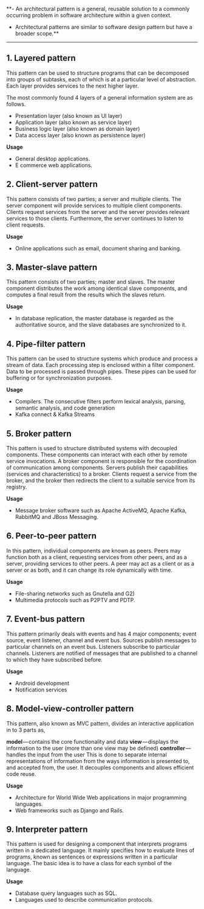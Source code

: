 
**- An architectural pattern is a general, reusable solution to a commonly occurring problem in software architecture within a given context. 
- Architectural patterns are similar to software design pattern but have a broader scope.**

- - - - 

## 1. Layered pattern ##
This pattern can be used to structure programs that can be decomposed into groups of subtasks, each of which is at a particular level of abstraction. Each layer provides services to the next higher layer.

The most commonly found 4 layers of a general information system are as follows.
- Presentation layer (also known as UI layer)
- Application layer (also known as service layer)
- Business logic layer (also known as domain layer)
- Data access layer (also known as persistence layer)

**Usage**
- General desktop applications.
- E commerce web applications.

## 2. Client-server pattern ##
This pattern consists of two parties; a server and multiple clients. The server component will provide services to multiple client components. Clients request services from the server and the server provides relevant services to those clients. Furthermore, the server continues to listen to client requests.

**Usage**
- Online applications such as email, document sharing and banking.

## 3. Master-slave pattern ##
This pattern consists of two parties; master and slaves. The master component distributes the work among identical slave components, and computes a final result from the results which the slaves return.

**Usage**
- In database replication, the master database is regarded as the authoritative source, and the slave databases are synchronized to it.

## 4. Pipe-filter pattern ##
This pattern can be used to structure systems which produce and process a stream of data. Each processing step is enclosed within a filter component. Data to be processed is passed through pipes. These pipes can be used for buffering or for synchronization purposes.

**Usage**
- Compilers. The consecutive filters perform lexical analysis, parsing, semantic analysis, and code generation
- Kafka connect & Kafka Streams

## 5. Broker pattern ##
This pattern is used to structure distributed systems with decoupled components. These components can interact with each other by remote service invocations. A broker component is responsible for the coordination of communication among components.
Servers publish their capabilities (services and characteristics) to a broker. Clients request a service from the broker, and the broker then redirects the client to a suitable service from its registry.

**Usage**
- Message broker software such as Apache ActiveMQ, Apache Kafka, RabbitMQ and JBoss Messaging.

## 6. Peer-to-peer pattern ##
In this pattern, individual components are known as peers. Peers may function both as a client, requesting services from other peers, and as a server, providing services to other peers. A peer may act as a client or as a server or as both, and it can change its role dynamically with time.

**Usage**
- File-sharing networks such as Gnutella and G2)
- Multimedia protocols such as P2PTV and PDTP.

## 7. Event-bus pattern ##
This pattern primarily deals with events and has 4 major components; event source, event listener, channel and event bus. Sources publish messages to particular channels on an event bus. Listeners subscribe to particular channels. Listeners are notified of messages that are published to a channel to which they have subscribed before.

**Usage**
- Android development
- Notification services

## 8. Model-view-controller pattern ##
This pattern, also known as MVC pattern, divides an interactive application in to 3 parts as,

**model** — contains the core functionality and data
**view** — displays the information to the user (more than one view may be defined)
**controller** — handles the input from the user
This is done to separate internal representations of information from the ways information is presented to, and accepted from, the user. It decouples components and allows efficient code reuse.

**Usage**
- Architecture for World Wide Web applications in major programming languages.
- Web frameworks such as Django and Rails.

## 9. Interpreter pattern ##
This pattern is used for designing a component that interprets programs written in a dedicated language. It mainly specifies how to evaluate lines of programs, known as sentences or expressions written in a particular language. The basic idea is to have a class for each symbol of the language.

**Usage**
- Database query languages such as SQL.
- Languages used to describe communication protocols.
